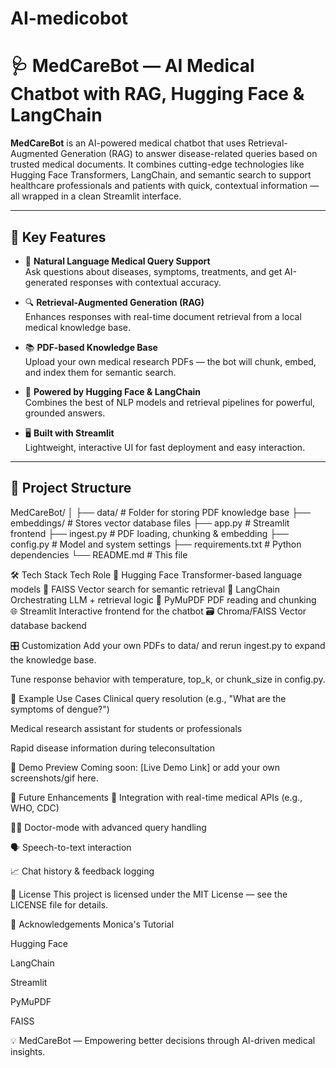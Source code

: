# AI-medicobot

# 🩺 MedCareBot — AI Medical Chatbot with RAG, Hugging Face & LangChain

**MedCareBot** is an AI-powered medical chatbot that uses Retrieval-Augmented Generation (RAG) to answer disease-related queries based on trusted medical documents. It combines cutting-edge technologies like Hugging Face Transformers, LangChain, and semantic search to support healthcare professionals and patients with quick, contextual information — all wrapped in a clean Streamlit interface.

---

## 🌟 Key Features

- 💬 **Natural Language Medical Query Support**  
  Ask questions about diseases, symptoms, treatments, and get AI-generated responses with contextual accuracy.

- 🔍 **Retrieval-Augmented Generation (RAG)**  
  Enhances responses with real-time document retrieval from a local medical knowledge base.

- 📚 **PDF-based Knowledge Base**  
  Upload your own medical research PDFs — the bot will chunk, embed, and index them for semantic search.

- 🧠 **Powered by Hugging Face & LangChain**  
  Combines the best of NLP models and retrieval pipelines for powerful, grounded answers.

- 🖥️ **Built with Streamlit**  
  Lightweight, interactive UI for fast deployment and easy interaction.

---

## 📁 Project Structure

MedCareBot/
│
├── data/ # Folder for storing PDF knowledge base
├── embeddings/ # Stores vector database files
├── app.py # Streamlit frontend
├── ingest.py # PDF loading, chunking & embedding
├── config.py # Model and system settings
├── requirements.txt # Python dependencies
└── README.md # This file




🛠️ Tech Stack
Tech	Role
🧠 Hugging Face	Transformer-based language models
🧱 FAISS	Vector search for semantic retrieval
🔗 LangChain	Orchestrating LLM + retrieval logic
📄 PyMuPDF	PDF reading and chunking
🌐 Streamlit	Interactive frontend for the chatbot
🗃️ Chroma/FAISS	Vector database backend

🎛️ Customization
Add your own PDFs to data/ and rerun ingest.py to expand the knowledge base.

Tune response behavior with temperature, top_k, or chunk_size in config.py.

🧪 Example Use Cases
Clinical query resolution (e.g., "What are the symptoms of dengue?")

Medical research assistant for students or professionals

Rapid disease information during teleconsultation

🤖 Demo Preview
Coming soon: [Live Demo Link] or add your own screenshots/gif here.

🧬 Future Enhancements
🏥 Integration with real-time medical APIs (e.g., WHO, CDC)

🧑‍⚕️ Doctor-mode with advanced query handling

🗣️ Speech-to-text interaction

📈 Chat history & feedback logging

📄 License
This project is licensed under the MIT License — see the LICENSE file for details.

🙌 Acknowledgements
Monica's Tutorial

Hugging Face

LangChain

Streamlit

PyMuPDF

FAISS



💡 MedCareBot — Empowering better decisions through AI-driven medical insights.
